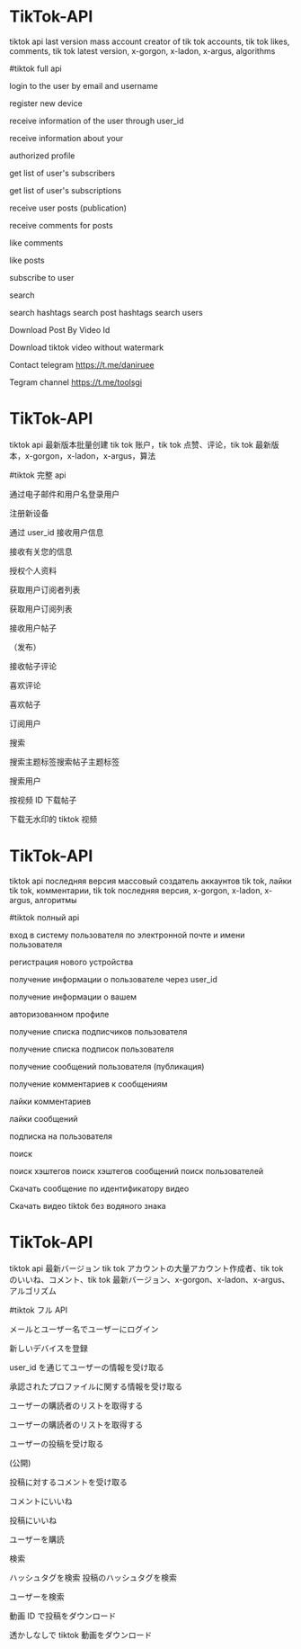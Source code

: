 # TikTok-API
tiktok api  last version mass account creator of tik tok accounts, tik tok likes, comments, tik tok latest version, x-gorgon, x-ladon, x-argus, algorithms  

#tiktok full api 

login to the user by email and username

register new device

receive information of the user through user_id

receive information about your 

authorized profile

get list of user's subscribers

get list of user's subscriptions

receive user posts 
(publication)

receive comments for posts

like comments

like posts

subscribe to user

search

search hashtags search post hashtags
search users

Download Post By Video Id

Download tiktok video without watermark

Contact telegram https://t.me/daniruee

Tegram channel https://t.me/toolsgi

# TikTok-API
tiktok api 最新版本批量创建 tik tok 账户，tik tok 点赞、评论，tik tok 最新版本，x-gorgon，x-ladon，x-argus，算法

#tiktok 完整 api

通过电子邮件和用户名登录用户

注册新设备

通过 user_id 接收用户信息

接收有关您的信息

授权个人资料

获取用户订阅者列表

获取用户订阅列表

接收用户帖子

（发布）

接收帖子评论

喜欢评论

喜欢帖子

订阅用户

搜索

搜索主题标签搜索帖子主题标签

搜索用户

按视频 ID 下载帖子

下载无水印的 tiktok 视频

# TikTok-API
tiktok api последняя версия массовый создатель аккаунтов tik tok, лайки tik tok, комментарии, tik tok последняя версия, x-gorgon, x-ladon, x-argus, алгоритмы 

#tiktok полный api 

вход в систему пользователя по электронной почте и имени пользователя

регистрация нового устройства

получение информации о пользователе через user_id

получение информации о вашем

авторизованном профиле

получение списка подписчиков пользователя

получение списка подписок пользователя

получение сообщений пользователя
(публикация)

получение комментариев к сообщениям

лайки комментариев

лайки сообщений

подписка на пользователя

поиск

поиск хэштегов поиск хэштегов сообщений
поиск пользователей

Скачать сообщение по идентификатору видео

Скачать видео tiktok без водяного знака

# TikTok-API
tiktok api 最新バージョン tik tok アカウントの大量アカウント作成者、tik tok のいいね、コメント、tik tok 最新バージョン、x-gorgon、x-ladon、x-argus、アルゴリズム

#tiktok フル API

メールとユーザー名でユーザーにログイン

新しいデバイスを登録

user_id を通じてユーザーの情報を受け取る

承認されたプロファイルに関する情報を受け取る

ユーザーの購読者のリストを取得する

ユーザーの購読者のリストを取得する

ユーザーの投稿を受け取る

(公開)

投稿に対するコメントを受け取る

コメントにいいね

投稿にいいね

ユーザーを購読

検索

ハッシュタグを検索 投稿のハッシュタグを検索

ユーザーを検索

動画 ID で投稿をダウンロード

透かしなしで tiktok 動画をダウンロード

